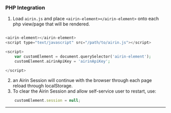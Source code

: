 ### PHP Integration
1. Load `airin.js` and place `<airin-element></airin-element>` onto each php view/page that will be rendered.

```php

<airin-element></airin-element>
<script type="text/javascript" src="/path/to/airin.js"></script>

<script>
    var customElement = document.querySelector('airin-element');
    customElement.airinApiKey = 'airinApiKey';

</script>
```
2. an Airin Session will continue with the browser through each page reload through localStorage.
3. To clear the Airin Session and allow self-service user to restart, use:
``` javascript
    customElement.session = null;
```
---